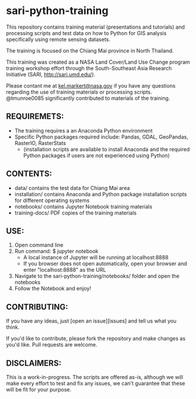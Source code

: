# sari-python-training

This repository contains training material (presentations and tutorials) and processing scripts and test data on how to Python for GIS analysis specifically using remote sensing datasets.

The training is focused on the Chiang Mai province in North Thailand.

This training was created as a NASA Land Cover/Land Use Change program training workshop effort through the South-Southeast Asia Research Initiative (SARI, http://sari.umd.edu/).

Please contant me at kel.markert@nasa.gov if you have any questions regarding the use of training materials or processing scripts. @tmunroe0085 significantly contributed to materials of the training.

## REQUIREMETS:
- The training requires a an Anaconda Python environment
- Specific Python packages required include: Pandas, GDAL, GeoPandas, RasterIO, RasterStats
  - (installation scripts are available to install Anaconda and the required Python packages if users are not experienced using Python)

## CONTENTS:
- data/ contains the test data for Chiang Mai area
- installation/ contains Anaconda and Python package installation scripts for different operating systems
- notebooks/ contains Jupyter Notebook training materials
- training-docs/ PDF copies of the training materials

## USE:
1. Open command line
2. Run command: $ jupyter notebook
    - A local instance of Jupyter will be running at localhost:8888
    - If you browser does not open automatically, open your browser and enter "localhost:8888" as the URL
3. Navigate to the sari-python-training/notebooks/ folder and open the notebooks
4. Follow the Notebook and enjoy!

## CONTRIBUTING:

If you have any ideas, just [open an issue][issues] and tell us what you think.

If you'd like to contribute, please fork the repository and make changes as
you'd like. Pull requests are welcome.

## DISCLAIMERS:

This is a work-in-progress. The scripts are offered as-is, although we will make every effort to test
and fix any issues, we can't guarantee that these will be fit for your purpose.
